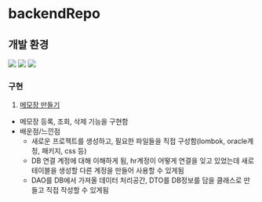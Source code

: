 # backendRepo


## 개발 환경
<img src="https://img.shields.io/badge/Oracle-F80000?style=for-the-badge&logo=Oracle&logoColor=white"> <img src="https://img.shields.io/badge/Eclipse IDE-525C86?style=for-the-badge&logo=Eclipse IDE&logoColor=white"> 
<img src="https://img.shields.io/badge/Bootstrap-7952B3?style=for-the-badge&logo=Bootstrap-7952B3&logoColor=white">

### 구현

1. [메모장 만들기](https://github.com/chickenpop/backendRepo/tree/master/src/main/java/com/study/memo)
- 메모장 등록, 조회, 삭제 기능을 구현함
- 배운점/느낀점
  - 새로운 프로젝트를 생성하고, 필요한 파일들을 직접 구성함(lombok, oracle계정, 패키지, css 등)
  - DB 연결 계정에 대해 이해하게 됨, hr계정이 어떻게 연결을 잊고 있었는데 새로 테이블을 생성할 다른 계정을 만들어 사용할 수 있게됨
  - DAO를 DB에서 가져올 데이터 처리공간, DTO를 DB정보를 담을 클래스로 만들고 직접 작성할 수 있게됨
  
